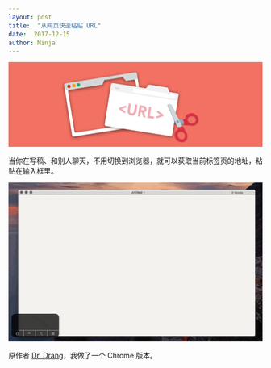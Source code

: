 ```yaml
---
layout: post
title:  "从网页快速粘贴 URL"
date:  2017-12-15
author: Minja
---
```


![title](https://raw.githubusercontent.com/BlackwinMin/blackwinmin.github.io/master/lib/2017-12-15-从网页快速粘贴-URL/2017-12-15-eb0e130d1f863d1bf64ba32c97927043.png)

当你在写稿、和别人聊天，不用切换到浏览器，就可以获取当前标签页的地址，粘贴在输入框里。

![title](https://raw.githubusercontent.com/BlackwinMin/blackwinmin.github.io/master/lib/2017-12-15-从网页快速粘贴-URL/2017-12-15-PasteURLfromSafari.gif)

原作者 [Dr. Drang](http://leancrew.com/all-this/2017/04/getting-urls-from-safari/)，我做了一个 Chrome 版本。
